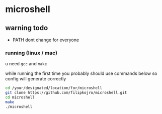 # microshell

## warning todo
- PATH dont change for everyone

### running (linux / mac)
u need `gcc` and `make`

while running the first time you probably should use commands below so config will generate correctly
```sh
cd /your/designated/location/for/microshell
git clone https://github.com/filipkojro/microshell.git
cd microshell
make
./microshell
```